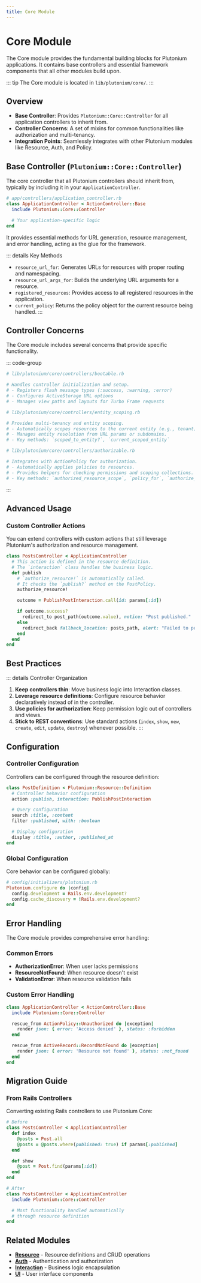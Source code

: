 ```yaml
---
title: Core Module
---
```


# Core Module

The Core module provides the fundamental building blocks for Plutonium applications. It contains base controllers and essential framework components that all other modules build upon.

::: tip
The Core module is located in `lib/plutonium/core/`.
:::

## Overview

- **Base Controller**: Provides `Plutonium::Core::Controller` for all application controllers to inherit from.
- **Controller Concerns**: A set of mixins for common functionalities like authorization and multi-tenancy.
- **Integration Points**: Seamlessly integrates with other Plutonium modules like Resource, Auth, and Policy.

## Base Controller (`Plutonium::Core::Controller`)

The core controller that all Plutonium controllers should inherit from, typically by including it in your `ApplicationController`.

```ruby
# app/controllers/application_controller.rb
class ApplicationController < ActionController::Base
  include Plutonium::Core::Controller

  # Your application-specific logic
end
```

It provides essential methods for URL generation, resource management, and error handling, acting as the glue for the framework.

::: details Key Methods
- `resource_url_for`: Generates URLs for resources with proper routing and namespacing.
- `resource_url_args_for`: Builds the underlying URL arguments for a resource.
- `registered_resources`: Provides access to all registered resources in the application.
- `current_policy`: Returns the policy object for the current resource being handled.
:::

## Controller Concerns

The Core module includes several concerns that provide specific functionality.

::: code-group
```ruby [Bootable]
# lib/plutonium/core/controllers/bootable.rb

# Handles controller initialization and setup.
# - Registers flash message types (:success, :warning, :error)
# - Configures ActiveStorage URL options
# - Manages view paths and layouts for Turbo Frame requests
```
```ruby [EntityScoping]
# lib/plutonium/core/controllers/entity_scoping.rb

# Provides multi-tenancy and entity scoping.
# - Automatically scopes resources to the current entity (e.g., tenant).
# - Manages entity resolution from URL params or subdomains.
# - Key methods: `scoped_to_entity?`, `current_scoped_entity`
```
```ruby [Authorizable]
# lib/plutonium/core/controllers/authorizable.rb

# Integrates with ActionPolicy for authorization.
# - Automatically applies policies to resources.
# - Provides helpers for checking permissions and scoping collections.
# - Key methods: `authorized_resource_scope`, `policy_for`, `authorize_current!`
```
:::

## Advanced Usage

### Custom Controller Actions

You can extend controllers with custom actions that still leverage Plutonium's authorization and resource management.

```ruby
class PostsController < ApplicationController
  # This action is defined in the resource definition.
  # The `interaction` class handles the business logic.
  def publish
    # `authorize_resource!` is automatically called.
    # It checks the `publish?` method on the PostPolicy.
    authorize_resource!

    outcome = PublishPostInteraction.call(id: params[:id])

    if outcome.success?
      redirect_to post_path(outcome.value), notice: "Post published."
    else
      redirect_back fallback_location: posts_path, alert: "Failed to publish."
    end
  end
end
```

## Best Practices

::: details Controller Organization
1.  **Keep controllers thin**: Move business logic into Interaction classes.
2.  **Leverage resource definitions**: Configure resource behavior declaratively instead of in the controller.
3.  **Use policies for authorization**: Keep permission logic out of controllers and views.
4.  **Stick to REST conventions**: Use standard actions (`index`, `show`, `new`, `create`, `edit`, `update`, `destroy`) whenever possible.
:::

## Configuration

### Controller Configuration

Controllers can be configured through the resource definition:

```ruby
class PostDefinition < Plutonium::Resource::Definition
  # Controller behavior configuration
  action :publish, interaction: PublishPostInteraction

  # Query configuration
  search :title, :content
  filter :published, with: :boolean

  # Display configuration
  display :title, :author, :published_at
end
```

### Global Configuration

Core behavior can be configured globally:

```ruby
# config/initializers/plutonium.rb
Plutonium.configure do |config|
  config.development = Rails.env.development?
  config.cache_discovery = !Rails.env.development?
end
```

## Error Handling

The Core module provides comprehensive error handling:

### Common Errors

- **AuthorizationError**: When user lacks permissions
- **ResourceNotFound**: When resource doesn't exist
- **ValidationError**: When resource validation fails

### Custom Error Handling

```ruby
class ApplicationController < ActionController::Base
  include Plutonium::Core::Controller

  rescue_from ActionPolicy::Unauthorized do |exception|
    render json: { error: 'Access denied' }, status: :forbidden
  end

  rescue_from ActiveRecord::RecordNotFound do |exception|
    render json: { error: 'Resource not found' }, status: :not_found
  end
end
```

## Migration Guide

### From Rails Controllers

Converting existing Rails controllers to use Plutonium Core:

```ruby
# Before
class PostsController < ApplicationController
  def index
    @posts = Post.all
    @posts = @posts.where(published: true) if params[:published]
  end

  def show
    @post = Post.find(params[:id])
  end
end

# After
class PostsController < ApplicationController
  include Plutonium::Core::Controller

  # Most functionality handled automatically
  # through resource definition
end
```

## Related Modules

- **[Resource](./resource.md)** - Resource definitions and CRUD operations
- **[Auth](./auth.md)** - Authentication and authorization
- **[Interaction](./interaction.md)** - Business logic encapsulation
- **[UI](./ui.md)** - User interface components
